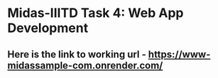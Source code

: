 # Midas-IIITD Task 4: Web App Development <br>
## Here is the link to working url - https://www-midassample-com.onrender.com/
